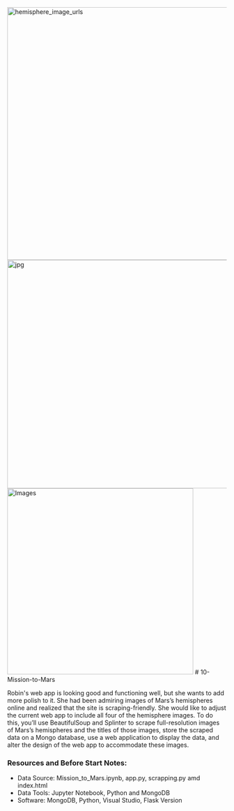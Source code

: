 <img width="580" alt="hemisphere_image_urls" src="https://user-images.githubusercontent.com/99519095/173182466-d39093af-8bc4-4669-84bf-b0b7d2f379a9.png">
<img width="524" alt="jpg" src="https://user-images.githubusercontent.com/99519095/173182467-49b95e27-084c-47e4-a424-f39f7d562263.png">
<img width="427" alt="Images" src="https://user-images.githubusercontent.com/99519095/173182468-ad63e490-3be6-423f-b536-536bf4647a3a.png">
# 10-Mission-to-Mars

Robin's web app is looking good and functioning well, but she wants to add more polish to it. She had been admiring images of Mars’s hemispheres online and realized that the site is scraping-friendly. She would like to adjust the current web app to include all four of the hemisphere images. To do this, you’ll use BeautifulSoup and Splinter to scrape full-resolution images of Mars’s hemispheres and the titles of those images, store the scraped data on a Mongo database, use a web application to display the data, and alter the design of the web app to accommodate these images.

 ### Resources and Before Start Notes:
 - Data Source: Mission_to_Mars.ipynb, app.py, scrapping.py amd index.html
 - Data Tools: Jupyter Notebook, Python and MongoDB
 - Software: MongoDB, Python, Visual Studio, Flask Version
